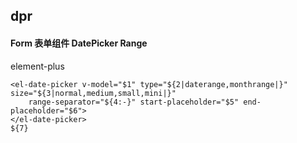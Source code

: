 ## dpr
#### Form 表单组件 DatePicker Range
element-plus <el-date-picker>
```
<el-date-picker v-model="$1" type="${2|daterange,monthrange|}" size="${3|normal,medium,small,mini|}"
	range-separator="${4:-}" start-placeholder="$5" end-placeholder="$6">
</el-date-picker>
${7}
```